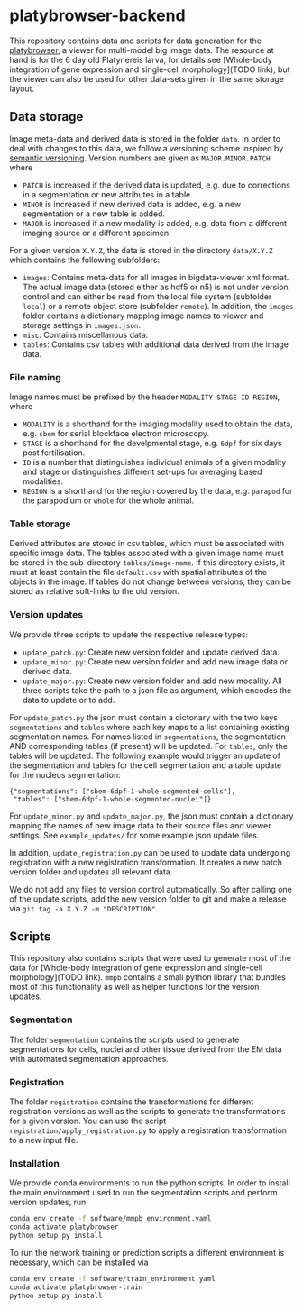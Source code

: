 # platybrowser-backend

This repository contains data and scripts for data generation for the [platybrowser](https://github.com/platybrowser/platybrowser-fiji), a viewer for multi-model big image data. The resource at hand is for the 6 day old Platynereis larva, for details see [Whole-body integration of gene expression and single-cell morphology](TODO link), but the viewer can also be used for other data-sets given in the same storage layout.

## Data storage

Image meta-data and derived data is stored in the folder `data`. In order to deal with changes to this data, we follow a versioning scheme inspired by [semantic versioning](https://semver.org/). Version numbers are given as `MAJOR.MINOR.PATCH` where

- `PATCH` is increased if the derived data is updated, e.g. due to corrections in a segmentation or new attributes in a table.
- `MINOR` is increased if new derived data is added, e.g. a new segmentation or a new table is added.
- `MAJOR` is increased if a new modality is added, e.g. data from a different imaging source or a different specimen.

For a given version `X.Y.Z`, the data is stored in the directory `data/X.Y.Z` which contains the following subfolders:

- `images`: Contains meta-data for all images in bigdata-viewer xml format. The actual image data (stored either as hdf5 or n5) is not under version control and can either be read from the local file system (subfolder `local`) or a remote object store (subfolder `remote`). In addition, the `images` folder contains a dictionary mapping image names to viewer and storage settings in `images.json`.
- `misc`: Contains miscellanous data.
- `tables`: Contains csv tables with additional data derived from the image data.

### File naming

Image names must be prefixed by the header `MODALITY-STAGE-ID-REGION`, where
- `MODALITY` is a shorthand for the imaging modality used to obtain the data, e.g. `sbem` for serial blockface electron microscopy.
- `STAGE` is a shorthand for the develpmental stage, e.g. `6dpf` for six days post fertilisation.
- `ID` is a number that distinguishes individual animals of a given modality and stage or distinguishes different set-ups for averaging based modalities.
- `REGION` is a shorthand for the region covered by the data, e.g. `parapod` for the parapodium or `whole` for the whole animal.

### Table storage

Derived attributes are stored in csv tables, which must be associated with specific image data.
The tables associated with a given image name must be stored in the sub-directory `tables/image-name`.
If this directory exists, it must at least contain the file `default.csv` with spatial attributes of the objects in the image. If tables do not change between versions, they can be stored as relative soft-links to the old version.

### Version updates

We provide three scripts to update the respective release types:
- `update_patch.py`: Create new version folder and update derived data.
- `update_minor.py`: Create new version folder and add new image data or derived data.
- `update_major.py`: Create new version folder and add new modality. 
All three scripts take the path to a json file as argument, which encodes the data to update or to add.

For `update_patch.py` the json must contain a dictonary with the two keys `segmentations` and `tables`
where each key maps to a list containing existing segmentation names. For names listed in `segmentations`,
the segmentation AND corresponding tables (if present) will be updated. For `tables`, only the tables will be updated.
The following example would trigger an update of the segmentation and tables for the cell segmentation and a table update for the nucleus segmentation:
```
{"segmentations": ["sbem-6dpf-1-whole-segmented-cells"],
 "tables": ["sbem-6dpf-1-whole-segmented-nuclei"]}
```

For `update_minor.py` and `update_major.py`, the json must contain a dictionary mapping the names of new image data to their source files and viewer settings.
See `example_updates/` for some example json update files.

In addition, `update_registration.py` can be used to update data undergoing registration with a new registration transformation. It creates a new patch version folder and updates all relevant data.

We do not add any files to version control automatically. So after calling one of the update
scripts, add the new version folder to git and make a release via `git tag -a X.Y.Z -m "DESCRIPTION"`.


## Scripts

This repository also contains scripts that were used to generate most of the data for [Whole-body integration of gene expression and single-cell morphology](TODO link). `mmpb` contains a small python library that bundles most of this functionality as well as helper functions for the version updates.

### Segmentation

The folder `segmentation` contains the scripts used to generate segmentations for cells, nuclei and other tissue derived from the EM data with automated segmentation approaches.

### Registration

The folder `registration` contains the transformations for different registration versions as well as the scripts
to generate the transformations for a given version. You can use the script `registration/apply_registration.py` to apply a registration transformation to a new input file.

### Installation

We provide conda environments to run the python scripts. In order to install the main environment used to run the segmentation scripts and perform version updates, run
```bash
conda env create -f software/mmpb_environment.yaml
conda activate platybrowser
python setup.py install
```

To run the network training or prediction scripts a different environment is necessary, which can be installed via
```bash
conda env create -f software/train_environment.yaml
conda activate platybrowser-train
python setup.py install
```
